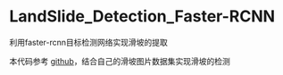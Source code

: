 # LandSlide_Detection_Faster-RCNN
利用faster-rcnn目标检测网络实现滑坡的提取

本代码参考
[github](https://github.com/bubbliiiing/faster-rcnn-pytorch)，结合自己的滑坡图片数据集实现滑坡的检测

